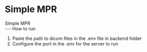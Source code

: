 # Simple MPR
Simple MPR <br/>
--- How to run
  1. Paste the path to dicom files in the .env file in backend folder
  2. Configure the port in the .env for the server to run
